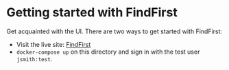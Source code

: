 # Getting started with FindFirst

Get acquainted with the UI. There are two ways to get started with FindFirst:

- Visit the live site: [FindFirst](https://findfirst.dev)
- `docker-compose up` on this directory and sign in with the test user `jsmith:test`.
